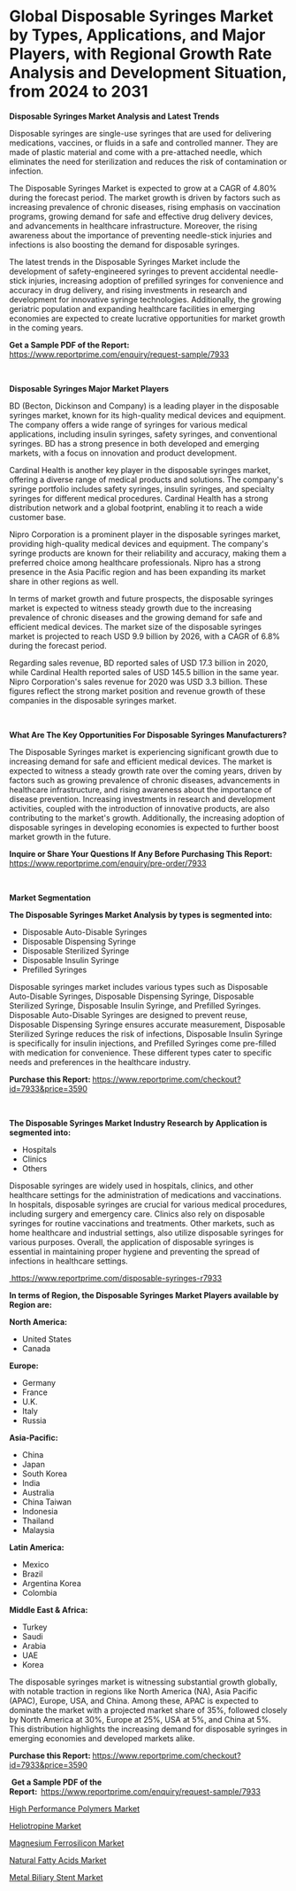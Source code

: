 <p><h1>Global Disposable Syringes Market by Types, Applications, and Major Players, with Regional Growth Rate Analysis and Development Situation, from 2024 to 2031</h1></p><p><strong>Disposable Syringes Market Analysis and Latest Trends</strong></p>
<p><p>Disposable syringes are single-use syringes that are used for delivering medications, vaccines, or fluids in a safe and controlled manner. They are made of plastic material and come with a pre-attached needle, which eliminates the need for sterilization and reduces the risk of contamination or infection.</p><p>The Disposable Syringes Market is expected to grow at a CAGR of 4.80% during the forecast period. The market growth is driven by factors such as increasing prevalence of chronic diseases, rising emphasis on vaccination programs, growing demand for safe and effective drug delivery devices, and advancements in healthcare infrastructure. Moreover, the rising awareness about the importance of preventing needle-stick injuries and infections is also boosting the demand for disposable syringes.</p><p>The latest trends in the Disposable Syringes Market include the development of safety-engineered syringes to prevent accidental needle-stick injuries, increasing adoption of prefilled syringes for convenience and accuracy in drug delivery, and rising investments in research and development for innovative syringe technologies. Additionally, the growing geriatric population and expanding healthcare facilities in emerging economies are expected to create lucrative opportunities for market growth in the coming years.</p></p>
<p><strong>Get a Sample PDF of the Report:&nbsp;</strong> <a href="https://www.reportprime.com/enquiry/request-sample/7933">https://www.reportprime.com/enquiry/request-sample/7933</a></p>
<p>&nbsp;</p>
<p><strong>Disposable Syringes Major Market Players</strong></p>
<p><p>BD (Becton, Dickinson and Company) is a leading player in the disposable syringes market, known for its high-quality medical devices and equipment. The company offers a wide range of syringes for various medical applications, including insulin syringes, safety syringes, and conventional syringes. BD has a strong presence in both developed and emerging markets, with a focus on innovation and product development.</p><p>Cardinal Health is another key player in the disposable syringes market, offering a diverse range of medical products and solutions. The company's syringe portfolio includes safety syringes, insulin syringes, and specialty syringes for different medical procedures. Cardinal Health has a strong distribution network and a global footprint, enabling it to reach a wide customer base.</p><p>Nipro Corporation is a prominent player in the disposable syringes market, providing high-quality medical devices and equipment. The company's syringe products are known for their reliability and accuracy, making them a preferred choice among healthcare professionals. Nipro has a strong presence in the Asia Pacific region and has been expanding its market share in other regions as well.</p><p>In terms of market growth and future prospects, the disposable syringes market is expected to witness steady growth due to the increasing prevalence of chronic diseases and the growing demand for safe and efficient medical devices. The market size of the disposable syringes market is projected to reach USD 9.9 billion by 2026, with a CAGR of 6.8% during the forecast period.</p><p>Regarding sales revenue, BD reported sales of USD 17.3 billion in 2020, while Cardinal Health reported sales of USD 145.5 billion in the same year. Nipro Corporation's sales revenue for 2020 was USD 3.3 billion. These figures reflect the strong market position and revenue growth of these companies in the disposable syringes market.</p></p>
<p>&nbsp;</p>
<p><strong>What Are The Key Opportunities For Disposable Syringes Manufacturers?</strong></p>
<p><p>The Disposable Syringes market is experiencing significant growth due to increasing demand for safe and efficient medical devices. The market is expected to witness a steady growth rate over the coming years, driven by factors such as growing prevalence of chronic diseases, advancements in healthcare infrastructure, and rising awareness about the importance of disease prevention. Increasing investments in research and development activities, coupled with the introduction of innovative products, are also contributing to the market's growth. Additionally, the increasing adoption of disposable syringes in developing economies is expected to further boost market growth in the future.</p></p>
<p><strong>Inquire or Share Your Questions If Any Before Purchasing This Report:</strong> <a href="https://www.reportprime.com/enquiry/pre-order/7933">https://www.reportprime.com/enquiry/pre-order/7933</a></p>
<p>&nbsp;</p>
<p><strong>Market Segmentation</strong></p>
<p><strong>The Disposable Syringes Market Analysis by types is segmented into:</strong></p>
<p><ul><li>Disposable Auto-Disable Syringes</li><li>Disposable Dispensing Syringe</li><li>Disposable Sterilized Syringe</li><li>Disposable Insulin Syringe</li><li>Prefilled Syringes</li></ul></p>
<p><p>Disposable syringes market includes various types such as Disposable Auto-Disable Syringes, Disposable Dispensing Syringe, Disposable Sterilized Syringe, Disposable Insulin Syringe, and Prefilled Syringes. Disposable Auto-Disable Syringes are designed to prevent reuse, Disposable Dispensing Syringe ensures accurate measurement, Disposable Sterilized Syringe reduces the risk of infections, Disposable Insulin Syringe is specifically for insulin injections, and Prefilled Syringes come pre-filled with medication for convenience. These different types cater to specific needs and preferences in the healthcare industry.</p></p>
<p><strong>Purchase this Report:&nbsp;</strong><a href="https://www.reportprime.com/checkout?id=7933&price=3590">https://www.reportprime.com/checkout?id=7933&price=3590</a></p>
<p>&nbsp;</p>
<p><strong>The Disposable Syringes Market Industry Research by Application is segmented into:</strong></p>
<p><ul><li>Hospitals</li><li>Clinics</li><li>Others</li></ul></p>
<p><p>Disposable syringes are widely used in hospitals, clinics, and other healthcare settings for the administration of medications and vaccinations. In hospitals, disposable syringes are crucial for various medical procedures, including surgery and emergency care. Clinics also rely on disposable syringes for routine vaccinations and treatments. Other markets, such as home healthcare and industrial settings, also utilize disposable syringes for various purposes. Overall, the application of disposable syringes is essential in maintaining proper hygiene and preventing the spread of infections in healthcare settings.</p></p>
<p><a href="https://www.reportprime.com/disposable-syringes-r7933">&nbsp;https://www.reportprime.com/disposable-syringes-r7933</a></p>
<p><strong>In terms of Region, the Disposable Syringes Market Players available by Region are:</strong></p>
<p>
    <p> <strong> North America: </strong>
        <ul>
            <li>United States</li>
            <li>Canada</li>
        </ul>
        </p> 
    <p> <strong> Europe: </strong>
        <ul>
            <li>Germany</li>
            <li>France</li>
            <li>U.K.</li>
            <li>Italy</li>
            <li>Russia</li>
        </ul>
        </p> 
    <p> <strong> Asia-Pacific: </strong>
        <ul>
            <li>China</li>
            <li>Japan</li>
            <li>South Korea</li>
            <li>India</li>
            <li>Australia</li>
            <li>China Taiwan</li>
            <li>Indonesia</li>
            <li>Thailand</li>
            <li>Malaysia</li>
        </ul>
        </p> 
    <p> <strong> Latin America: </strong>
        <ul>
            <li>Mexico</li>
            <li>Brazil</li>
            <li>Argentina Korea</li>
            <li>Colombia</li>
        </ul>
        </p> 
    <p> <strong> Middle East & Africa: </strong>
        <ul>
            <li>Turkey</li>
            <li>Saudi</li>
            <li>Arabia</li>
            <li>UAE</li>
            <li>Korea</li>
        </ul>
    </p>
    </p>
<p><p>The disposable syringes market is witnessing substantial growth globally, with notable traction in regions like North America (NA), Asia Pacific (APAC), Europe, USA, and China. Among these, APAC is expected to dominate the market with a projected market share of 35%, followed closely by North America at 30%, Europe at 25%, USA at 5%, and China at 5%. This distribution highlights the increasing demand for disposable syringes in emerging economies and developed markets alike.</p></p>
<p><strong>Purchase this Report: </strong><a href="https://www.reportprime.com/checkout?id=7933&price=3590">https://www.reportprime.com/checkout?id=7933&price=3590</a></p>
<p>&nbsp;<strong>Get a Sample PDF of the Report:&nbsp;&nbsp;</strong><a href="https://www.reportprime.com/enquiry/request-sample/7933">https://www.reportprime.com/enquiry/request-sample/7933</a></p>
<p><strong></strong></p>
<p><p><a href="https://www.linkedin.com/pulse/global-high-performance-polymers-market-size-trends-insights-0joxf?trackingId=SbsjsKA8xUO2qIkpmhYESQ%3D%3D">High Performance Polymers Market</a></p><p><a href="https://issuu.com/reportprime-2/docs/heliotropine-market-size-2030.pptx">Heliotropine Market</a></p><p><a href="https://issuu.com/reportprime-2/docs/magnesium-ferrosilicon-market-size-2030.pptx">Magnesium Ferrosilicon Market</a></p><p><a href="https://www.linkedin.com/pulse/natural-fatty-acids-market-research-report-forecasted-period-9oijf?trackingId=L2JGAeshgSFViry%2BMt6szg%3D%3D">Natural Fatty Acids Market</a></p><p><a href="https://github.com/joannagoyvaerts/Market-Research-Report-List-2/blob/main/metal-biliary-stent-market.md">Metal Biliary Stent Market</a></p></p>